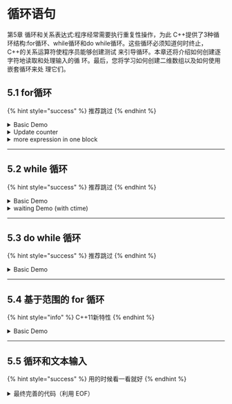 # 循环语句

第5章 循环和关系表达式:程序经常需要执行重复性操作，为此 C++提供了3种循环结构:for循环、while循环和do while循环。这些循环必须知道何时终止，C++的关系运算符使程序员能够创建测试 来引导循环。本章还将介绍如何创建逐字符地读取和处理输入的循 环。最后，您将学习如何创建二维数组以及如何使用嵌套循环来处 理它们。

## 5.1 for循环

{% hint style="success" %}
推荐跳过
{% endhint %}

<details>

<summary>Basic Demo</summary>

没有大括号，默认后边的一行

```cpp
for (initialization; test-expression; update-expression)
    body;
```

有大括号

```cpp
for (initialization; test-expression; update-expression) {
    body;
}
```

&#x20;Demo

```cpp
// forloop.cpp -- introducing the for loop
#include <iostream>
int main()
{
    using namespace std;
    int i;  // create a counter
//   initialize; test ; update
    for (i = 0; i < 5; i++)
        cout << "C++ knows loops.\n";
    cout << "C++ knows when to stop.\n";
    // cin.get();
    return 0;
}

```

</details>

<details>

<summary>Update counter</summary>

* 可以++，--，注意理论上++i 比 i++速度快
* 可以倒序

```cpp
for (int i = word.size() - 1; i >= 0; i--)
        cout << word[i];
```

* 可以递增递减指针

```cpp
int main()
{
    using namespace std;
    
    double arr[5] = {2,4,6,8,10};
    double *p = arr;
    cout << *p++ << *p++ << *p++; // 2 4 6
    double * = arr;
    cout << *++q << *++q << *++q; // 4 6 8
    return 0;
}
```

```cpp
// 指针递增，然后取值
*++p;
// 取值然后指针递增
*p++;
// 指针指得地方++
++*p;
// 指针指得地方++
(*p)++;
```

</details>

<details>

<summary>more expression in one block</summary>

逗号运算符

<pre class="language-cpp"><code class="lang-cpp">// forstr2.cpp -- reversing an array
#include &#x3C;iostream>
#include &#x3C;string>
int main()
{
    using namespace std;
    cout &#x3C;&#x3C; "Enter a word: ";
    string word;
    cin >> word;

    // physically modify string object
    char temp;
    int i, j;
<strong>    for (j = 0, i = word.size() - 1; j &#x3C; i; --i, ++j)
</strong>    {                       // start block
        temp = word[i];
        word[i] = word[j];
        word[j] = temp;
    }                       // end block
    cout &#x3C;&#x3C; word &#x3C;&#x3C; "\nDone\n";
    // cin.get();
    // cin.get();
    return 0; 
}
</code></pre>

</details>

***

## 5.2 while 循环

{% hint style="success" %}
推荐跳过
{% endhint %}

<details>

<summary>Basic Demo</summary>

```cpp
while (test-condition)
    body
    
while (test-condition) {
    body
}
```

```cpp
// while.cpp -- introducing the while loop
#include <iostream>
const int ArSize = 20;
int main()
{
    using namespace std;
    char name[ArSize];

    cout << "Your first name, please: ";
    cin >> name;
    cout << "Here is your name, verticalized and ASCIIized:\n";
    int i = 0;                  // start at beginning of string
    while (name[i] != '\0')     // process to end of string
    {
        cout << name[i] << ": " << int(name[i]) << endl;
        i++;                    // don't forget this step
    }
    // cin.get();
    // cin.get();
    return 0; 
}

```

</details>

<details>

<summary>waiting Demo (with ctime)</summary>



<pre class="language-cpp"><code class="lang-cpp">// waiting.cpp -- using clock() in a time-delay loop
#include &#x3C;iostream>
#include &#x3C;ctime> // describes clock() function, clock_t type
int main()
{
    using namespace std;
    cout &#x3C;&#x3C; "Enter the delay time, in seconds: ";
    float secs;
    cin >> secs;
    clock_t delay = secs * <a data-footnote-ref href="#user-content-fn-1">CLOCKS_PER_SEC</a>;  // convert to clock ticks
    cout &#x3C;&#x3C; "starting\a\n";
    clock_t start = clock();
    while (clock() - start &#x3C; delay )        // wait until time elapses
        ;                                   // note the semicolon
    cout &#x3C;&#x3C; "done \a\n";
    // cin.get();
    // cin.get();
    return 0; 
}

</code></pre>

```
(base) kimshan@MacBook-Pro output % ./"waiting"
Enter the delay time, in seconds: 10
starting
done 
```

</details>

***

## 5.3 do while 循环

{% hint style="success" %}
推荐跳过
{% endhint %}

<details>

<summary>Basic Demo</summary>

```cpp
do {
    body
} while (test-condition);
```

</details>

***

## 5.4 基于范围的 for 循环

{% hint style="info" %}
C++11新特性
{% endhint %}

<details>

<summary>Basic Demo</summary>

遍历数字所有元素，就算没有初始化那也遍历

```cpp
#include <iostream>
#include <ctime>

int main()
{
    using namespace std;

    int array1[] = {100, 200, 300};
    for (int x : array1)
        cout << x << " \n";

    int array2[4] = {140, 250, 360};
    for (int x : array2)
        cout << x << " \n";

    return 0;
}

```

```
(base) kimshan@MacBook-Pro output % ./"test1"
100 
200 
300 
140 
250 
360 
0 
```

</details>

***

## 5.5 循环和文本输入

{% hint style="success" %}
用的时候看一看就好
{% endhint %}

<details>

<summary> 最终完善的代码（利用 EOF）</summary>

Mac的 EOF 是 command+D

Windows 的 EOF是 control+Z+enter

<pre class="language-cpp"><code class="lang-cpp">// textin4.cpp -- reading chars with cin.get()
#include &#x3C;iostream>
int main(void)
{
    using namespace std;
    int ch;                         // should be int, not char
    int count = 0;

<strong>    while ((ch = cin.get()) != EOF) // test for end-of-file
</strong>    {
        cout.put(char(ch));
        ++count;
    }
    cout &#x3C;&#x3C; endl &#x3C;&#x3C; count &#x3C;&#x3C; " characters read\n";
	return 0; 
}

</code></pre>

```
(base) kimshan@MacBook-Pro output % ./"textin4"
Hello World
Hello World
A B CCC ddddd ###jhrfijiwj
A B CCC ddddd ###jhrfijiwj
^D
39 characters read
```

</details>



[^1]: in ctime
